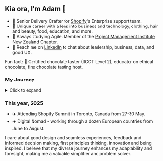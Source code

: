 ## Kia ora, I'm Adam 👋 

- 💼 Senior Delivery Crafter for [Shopify](https://github.com/shopify)'s Enterprise support team.
- 📐 Unique career with a lens into business and technology, clothing, hair and beauty, food, education, and more.
- 🌱 Always studying Agile. Member of the [Project Management Institute](https://www.pmi.org/) New Zealand Chapter.
- 💬 Reach me on [LinkedIn](https://linkedin.com/in/adamthomsonnz) to chat about leadership, business, data, and good UX.

Fun fact: 🍫 Certified chocolate taster (IICCT Level 2), educator on ethical chocolate, fine chocolate tasting host.


### My Journey
<details>
<summary>Click to expand</summary>
<br />
I've been with Shopify.com since 2019 where I'm proud to help our teams do their best work. 🚀<br />

### Early Years

- **2000-2018** - Freelancer in website development, marketing, design and photography.
- **2004** - Started organising events, promoting music and businesses.
- **2007** - Became a radio DJ and announcer at legendary 40-year-old station [RadioActive 88.6FM](https://radioactive.fm)
- **2009** - Started working for clothing brand [ALC Apparel](https://alostcauseofficial.com)
- **2011** - WordCamp NZ (WordPress conference) co-organiser
- **2014** - Managed the radio station on a 4 week contract
- **2017** - Took ownership of Wellington WordPress meetup.com group and co-organising monthly WordPress meetups
- **2017** - Managed the radio station on a 9 week contract
- **2017** - Started working for NZ's hair & beauty industry training organization [NZHITO](https://hito.org.nz)
- **2018** - WordCamp (WordPress conference) co-organiser and emcee

### Shopify, 2019-

- **2019** - Started working for [Shopify.com](https://shopify.com)
- **2020** - ✈️ Attended Shopify Summit, Ottawa, Canada - toured HQ, met CEO Tobi Lütke, dinner with COO Toby Shannon
- **2020** - Joined the pilot to build the support experience for Shopify's highest value merchants
- **2021** - Became an Enterprise Support Manager
- **2023** - ✈️ Attended LeadCon (leadership conference), Fairmont Banff Springs, Canada
- **2023** - Joined the senior leadership team of Enterprise Support

</details>

### This year, 2025

- ✈️ Attending Shopify Summit in Toronto, Canada from 27-30 May.
- ✈️ Digital Nomad - working through a dozen European countries from June to August.

I care about good design and seamless experiences, feedback and informed decision making, first principles thinking, innovation and being inspired. I believe that my diverse journey enhances my adaptability and foresight, making me a valuable simplifier and problem solver.<br />

